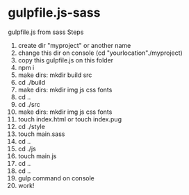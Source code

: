 # gulpfile.js-sass
gulpfile.js from sass
Steps
1. create dir "myproject" or another name
2. change this dir on console (cd "yourlocation"./myproject)
3. copy this gulpfile.js on this folder
4. npm i 
5. make dirs: mkdir build src
6. cd ./build
7. make dirs: mkdir img js css fonts
8. cd ..
9. cd ./src
10. make dirs: mkdir img js css fonts
11. touch index.html or touch index.pug 
12. cd ./style
13. touch main.sass
14. cd ..
15. cd ./js
16. touch main.js
17. cd ..
18. cd ..
19. gulp command on console
20. work!

